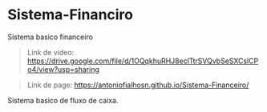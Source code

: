 # Sistema-Financiro
 Sistema basico financeiro 
 


 > Link de video: https://drive.google.com/file/d/1OQqkhuRHJ8eclTtrSVQvbSeSXCslCPo4/view?usp=sharing

 > Link de page: https://antoniofialhosn.github.io/Sistema-Financeiro/

Sistema basico de fluxo de caixa.
